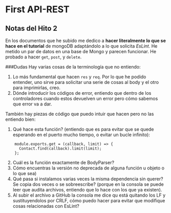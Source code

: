 # First API-REST
## Notas del Hito 2
En los documentos que he subido me dedico a **hacer literalmente lo que se hace en el tutorial** de mongoDB adaptándolo a lo que solicita _EsLint_. He metido un par de datos en una base de Mongo y parecen funcionar. He probado a hacer `get`, `post`, y `delete`.

###Dudas
Hay varias cosas de la terminología que no entiendo:
1. Lo más fundamental que hacen `res` y `req`. Por lo que he podido entender, uno sirve para solicitar una serie de cosas al body y el otro para imprimirlas, creo.
2. Dónde introducir los códigos de error, entiendo que dentro de los controladores cuando estos devuelven un error pero cómo sabemos que error va a dar.

También hay piezas de código que puedo intuir que hacen pero no las entiendo bien:
1. Qué hace esta función? (entiendo que es para evitar que se quede esperando en el puerto mucho tiempo, o evitar un bucle infinito):
```
    module.exports.get = (callback, limit) => {
      Contact.find(callback).limit(limit);
    };
```  
2. Cuál es la función exactamente de BodyParser?
3. Cómo encuentras la versión no deprecada de alguna función u objeto o lo que sea)
4. Qué pasa si instalamos varias veces la misma dependencia sin querer? Se copia dos veces o se sobreescribe? (porque en la consola se puede leer que audita archivos, entiendo que lo hace con los que ya existen).
5. Al subir el archivo a GitHub la consola me dice qu está quitando los LF y sustituyendolos por CRLF, cómo puedo hacer para evitar que modifique cosas relacionadas con EsLint?
